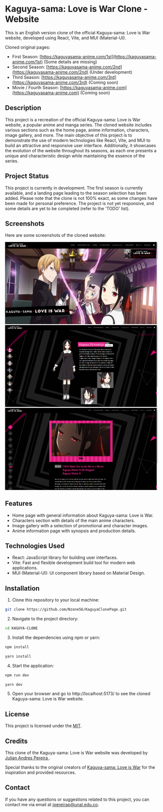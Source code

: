 # Kaguya-sama: Love is War Clone - Website

This is an English version clone of the official Kaguya-sama: Love is War website, developed using React, Vite, and MUI (Material-UI).

Cloned original pages:

-  First Season: [https://kaguyasama-anime.com/1st](https://kaguyasama-anime.com/1st) (Some details are missing)
-  Second Season: [https://kaguyasama-anime.com/2nd](https://kaguyasama-anime.com/2nd) (Under development)
-  Third Season: [https://kaguyasama-anime.com/3rd](https://kaguyasama-anime.com/3rd) (Coming soon)
-  Movie / Fourth Season: [https://kaguyasama-anime.com](https://kaguyasama-anime.com) (Coming soon)

## Description

This project is a recreation of the official Kaguya-sama: Love is War website, a popular anime and manga series. The cloned website includes various sections such as the home page, anime information, characters, image gallery, and more. The main objective of this project is to demonstrate the use of modern technologies like React, Vite, and MUI to build an attractive and responsive user interface. Additionally, it showcases the evolution of the website throughout its seasons, as each one presents a unique and characteristic design while maintaining the essence of the series.

## Project Status

This project is currently in development. The first season is currently available, and a landing page leading to the season selection has been added. Please note that the clone is not 100% exact, as some changes have been made for personal preference. The project is not yet responsive, and some details are yet to be completed (refer to the 'TODO' list).

## Screenshots

Here are some screenshots of the cloned website:

![Season 1 Landing Page](src/assets/Screenshots/KaguyaS1-01.png)
![Season 1 Character Page](src/assets/Screenshots/KaguyaS1-Char.png)
![Season 1 Story Page](src/assets/Screenshots/KaguyaS1-Story.png)

## Features

-  Home page with general information about Kaguya-sama: Love is War.
-  Characters section with details of the main anime characters.
-  Image gallery with a selection of promotional and character images.
-  Anime information page with synopsis and production details.

## Technologies Used

-  React: JavaScript library for building user interfaces.
-  Vite: Fast and flexible development build tool for modern web applications.
-  MUI (Material-UI): UI component library based on Material Design.

## Installation

1. Clone this repository to your local machine:

```bash
git clone https://github.com/Nzone56/KaguyaClonePage.git
```

2. Navigate to the project directory:

```bash
cd KAGUYA-CLONE
```

3. Install the dependencies using npm or yarn:

```bash
npm install
```

```bash
yarn install
```

4. Start the application:

```bash
npm run dev
```

```bash
yarn dev
```

5. Open your browser and go to http://localhost:5173/ to see the cloned Kaguya-sama: Love is War website.

## License

This project is licensed under the [MIT](LICENSE).

## Credits

This clone of the Kaguya-sama: Love is War website was developed by [Julian Andres Pereira ](https://github.com/Nzone56).

Special thanks to the original creators of [Kaguya-sama: Love is War](https://kaguyasama-anime.com) for the inspiration and provided resources.

## Contact

If you have any questions or suggestions related to this project, you can contact me via email at jpereirap@unal.edu.co.
